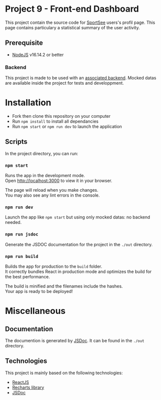 # Project 9 - Front-end Dashboard

This project contain the source code for [SportSee](https://openclassrooms.com/fr/paths/516/projects/812/assignment) users's profil page. This page contains particulary a statistical summary of the user activity.

## Prerequisite

- [NodeJS](https://nodejs.org/en/) v16.14.2 or better

### Backend

This project is made to be used with an [associated backend](https://github.com/WandoCode/P9-front-end-dashboard).
Mocked datas are available inside the project for tests and developpment.

# Installation

- Fork then clone this repository on your computer
- Run `npm install` to install all dependancies
- Run `npm start` or `npm run dev` to launch the application

## Scripts

In the project directory, you can run:

### `npm start`

Runs the app in the development mode.\
Open [http://localhost:3000](http://localhost:3000) to view it in your browser.

The page will reload when you make changes.\
You may also see any lint errors in the console.

### `npm run dev`

Launch the app like `npm start` but using only mocked datas: no backend needed.

### `npm run jsdoc`

Generate the JSDOC documentation for the project in the `./out` directory.

### `npm run build`

Builds the app for production to the `build` folder.\
It correctly bundles React in production mode and optimizes the build for the best performance.

The build is minified and the filenames include the hashes.\
Your app is ready to be deployed!

# Miscellaneous

## Documentation

The documention is generated by [JSDoc](https://jsdoc.app/). It can be found in the `./out` directory.

## Technologies

This project is mainly based on the following technologies:

- [ReactJS](https://reactjs.org/)
- [Recharts library](https://recharts.org/en-US/)
- [JSDoc](https://jsdoc.app/)
